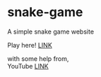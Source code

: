 # snake-game
A simple snake game website

Play here! [LINK](saap.pages.dev)

with some help from,  
YouTube [LINK](https://www.youtube.com/watch?v=baBq5GAL0_U)
